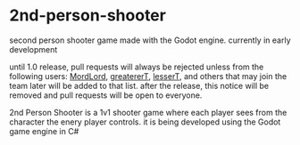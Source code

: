# 2nd-person-shooter
second person shooter game made with the Godot engine. currently in early development

until 1.0 release, pull requests will always be rejected unless from the following users: [MordLord](https://github.com/MordLord), [greatererT](https://github.com/greatererT),
[lesserT](https://github.com/lesserT), and others that may join the team later will be added to that list. after the release, this notice will be removed and pull requests will be open to everyone.

2nd Person Shooter is a 1v1 shooter game where each player sees from the character the enery player controls. it is being developed using the Godot game engine in C#
